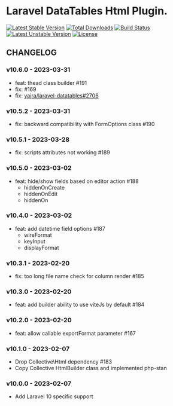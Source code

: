 # Laravel DataTables Html Plugin.

[![Latest Stable Version](https://poser.pugx.org/yajra/laravel-datatables-html/v/stable.png)](https://packagist.org/packages/yajra/laravel-datatables-html)
[![Total Downloads](https://poser.pugx.org/yajra/laravel-datatables-html/downloads.png)](https://packagist.org/packages/yajra/laravel-datatables-html)
[![Build Status](https://travis-ci.org/yajra/laravel-datatables-html.png?branch=master)](https://travis-ci.org/yajra/laravel-datatables-html)
[![Latest Unstable Version](https://poser.pugx.org/yajra/laravel-datatables-html/v/unstable.svg)](https://packagist.org/packages/yajra/laravel-datatables-html)
[![License](https://poser.pugx.org/yajra/laravel-datatables-html/license.svg)](https://packagist.org/packages/yajra/laravel-datatables-html)

## CHANGELOG

### v10.6.0 - 2023-03-31

- feat: thead class builder #191
- fix: #169 
- fix: [yajra/laravel-datatables#2706](https://github.com/yajra/laravel-datatables/issues/2706)

### v10.5.2 - 2023-03-31

- fix: backward compatibility with FormOptions class #190

### v10.5.1 - 2023-03-28

- fix: scripts attributes not working #189

### v10.5.0 - 2023-03-02

- feat: hide/show fields based on editor action #188
  - hiddenOnCreate
  - hiddenOnEdit
  - hiddenOn

### v10.4.0 - 2023-03-02

- feat: add datetime field options #187
  - wireFormat
  - keyInput
  - displayFormat

### v10.3.1 - 2023-02-20

- fix: too long file name check for column render #185

### v10.3.0 - 2023-02-20

- feat: add builder ability to use viteJs by default #184

### v10.2.0 - 2023-02-20

- feat: allow callable exportFormat parameter #167

### v10.1.0 - 2023-02-07

- Drop Collective\Html dependency #183
- Copy Collective HtmlBuilder class and implemented php-stan

### v10.0.0 - 2023-02-07

- Add Laravel 10 specific support
